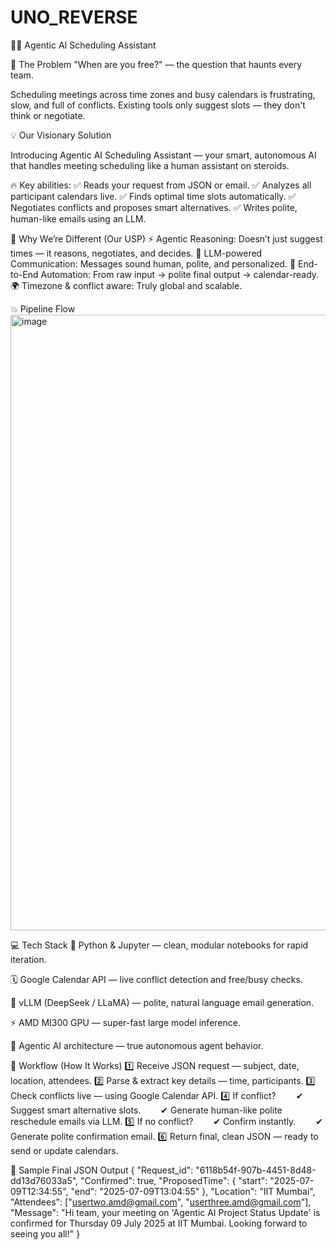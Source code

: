 # UNO_REVERSE

💎✨ Agentic AI Scheduling Assistant

🧨 The Problem
"When are you free?" — the question that haunts every team.

Scheduling meetings across time zones and busy calendars is frustrating, slow, and full of conflicts. Existing tools only suggest slots — they don't think or negotiate.

💡 Our Visionary Solution 

Introducing Agentic AI Scheduling Assistant — your smart, autonomous AI that handles meeting scheduling like a human assistant on steroids.

🔥 Key abilities:
✅ Reads your request from JSON or email.
✅ Analyzes all participant calendars live.
✅ Finds optimal time slots automatically.
✅ Negotiates conflicts and proposes smart alternatives.
✅ Writes polite, human-like emails using an LLM.

🚀 Why We’re Different (Our USP)
⚡ Agentic Reasoning: Doesn’t just suggest times — it reasons, negotiates, and decides.
🤝 LLM-powered Communication: Messages sound human, polite, and personalized.
🧠 End-to-End Automation: From raw input → polite final output → calendar-ready.
🌍 Timezone & conflict aware: Truly global and scalable.

💥 Pipeline Flow
<img width="1280" height="985" alt="image" src="https://github.com/user-attachments/assets/20e281ea-0f04-47b2-ac88-5d6396cbd984" />

💻 Tech Stack
🤖 Python & Jupyter — clean, modular notebooks for rapid iteration.

🗓 Google Calendar API — live conflict detection and free/busy checks.

🧠 vLLM (DeepSeek / LLaMA) — polite, natural language email generation.

⚡ AMD MI300 GPU — super-fast large model inference.

💬 Agentic AI architecture — true autonomous agent behavior.

🎯 Workflow (How It Works)
1️⃣ Receive JSON request — subject, date, location, attendees.
2️⃣ Parse & extract key details — time, participants.
3️⃣ Check conflicts live — using Google Calendar API.
4️⃣ If conflict?
  ✔ Suggest smart alternative slots.
  ✔ Generate human-like polite reschedule emails via LLM.
5️⃣ If no conflict?
  ✔ Confirm instantly.
  ✔ Generate polite confirmation email.
6️⃣ Return final, clean JSON — ready to send or update calendars.

🌟 Sample Final JSON Output
{
  "Request_id": "6118b54f-907b-4451-8d48-dd13d76033a5",
  "Confirmed": true,
  "ProposedTime": {
    "start": "2025-07-09T12:34:55",
    "end": "2025-07-09T13:04:55"
  },
  "Location": "IIT Mumbai",
  "Attendees": ["usertwo.amd@gmail.com", "userthree.amd@gmail.com"],
  "Message": "Hi team, your meeting on 'Agentic AI Project Status Update' is confirmed for Thursday 09 July 2025 at IIT Mumbai. Looking forward to seeing you all!"
}


